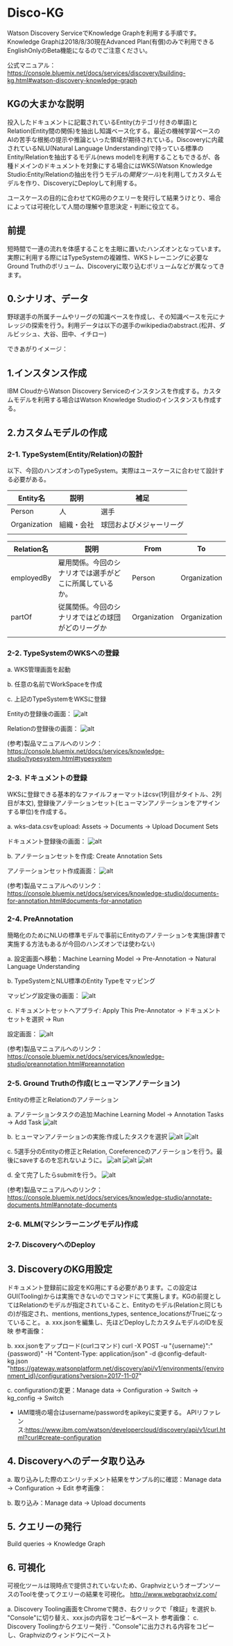 # Disco-KG
Watson Discovery ServiceでKnowledge Graphを利用する手順です。Knowledge Graphは2018/8/30現在Advanced Plan(有償)のみで利用できるEnglishOnlyのBeta機能になるのでご注意ください。

公式マニュアル：https://console.bluemix.net/docs/services/discovery/building-kg.html#watson-discovery-knowledge-graph


## KGの大まかな説明
投入したドキュメントに記載されているEntity(カテゴリ付きの単語)とRelation(Entity間の関係)を抽出し知識ベース化する。最近の機械学習ベースのAIの苦手な根拠の提示や推論といった領域が期待されている。Discoveryに内蔵されているNLU(Natural Language Understanding)で持っている標準のEntity/Relationを抽出するモデル(news model)を利用することもできるが、各種ドメインのドキュメントを対象にする場合にはWKS(Watson Knowledge Studio:Entity/Relationの抽出を行うモデルの*開発ツール*)を利用してカスタムモデルを作り、DiscoveryにDeployして利用する。

ユースケースの目的に合わせてKG用のクエリーを発行して結果うけとり、場合によっては可視化して人間の理解や意思決定・判断に役立てる。


## 前提
短時間で一連の流れを体感することを主眼に置いたハンズオンとなっています。実際に利用する際にはTypeSystemの複雑性、WKSトレーニングに必要なGround Truthのボリューム、Discoveryに取り込むボリュームなどが異なってきます。


## 0.シナリオ、データ
野球選手の所属チームやリーグの知識ベースを作成し、その知識ベースを元にナレッジの探索を行う。利用データは以下の選手のwikipediaのabstract.(松井、ダルビッシュ、大谷、田中、イチロー)

できあがりイメージ：



## 1.インスタンス作成
IBM CloudからWatson Discovery Serviceのインスタンスを作成する。カスタムモデルを利用する場合はWatson Knowledge Studioのインスタンスも作成する。



## 2.カスタムモデルの作成
### 2-1. TypeSystem(Entity/Relation)の設計
以下、今回のハンズオンのTypeSystem。実際はユースケースに合わせて設計する必要がある。

| Entity名 | 説明 | 補足
----|----|----
| Person | 人 | 選手
| Organization | 組織・会社 | 球団およびメジャーリーグ
|  |  | 


| Relation名 | 説明 | From | To |
----|----|----|---- 
| employedBy | 雇用関係。今回のシナリオでは選手がどこに所属しているか。 | Person | Organization |
| partOf | 従属関係。今回のシナリオではどの球団がどのリーグか | Organization | Organization |
|  |  |  |  |



### 2-2. TypeSystemのWKSへの登録
a. WKS管理画面を起動

b. 任意の名前でWorkSpaceを作成

c. 上記のTypeSystemをWKSに登録

Entityの登録後の画面：
![alt](https://github.com/Yoshiomi-Segawa/Disco-KG/blob/master/piture/%E3%82%B9%E3%82%AF%E3%83%AA%E3%83%BC%E3%83%B3%E3%82%B7%E3%83%A7%E3%83%83%E3%83%88%202018-08-30%2016.15.09.jpg)

Relationの登録後の画面：
![alt](https://github.com/Yoshiomi-Segawa/Disco-KG/blob/master/piture/%E3%82%B9%E3%82%AF%E3%83%AA%E3%83%BC%E3%83%B3%E3%82%B7%E3%83%A7%E3%83%83%E3%83%88%202018-08-30%2016.17.29.jpg)

(参考)製品マニュアルへのリンク：https://console.bluemix.net/docs/services/knowledge-studio/typesystem.html#typesystem



### 2-3. ドキュメントの登録
WKSに登録できる基本的なファイルフォーマットはcsv(1列目がタイトル、2列目が本文), 登録後アノテーションセット(ヒューマンアノテーションをアサインする単位)を作成する。

a. wks-data.csvをupload: Assets -> Documents -> Upload Document Sets

ドキュメント登録後の画面：
![alt](https://github.com/Yoshiomi-Segawa/Disco-KG/blob/master/piture/%E3%82%B9%E3%82%AF%E3%83%AA%E3%83%BC%E3%83%B3%E3%82%B7%E3%83%A7%E3%83%83%E3%83%88%202018-08-30%2016.33.26.jpg)

b. アノテーションセットを作成: Create Annotation Sets

アノテーションセット作成画面：
![alt](https://github.com/Yoshiomi-Segawa/Disco-KG/blob/master/piture/%E3%82%B9%E3%82%AF%E3%83%AA%E3%83%BC%E3%83%B3%E3%82%B7%E3%83%A7%E3%83%83%E3%83%88%202018-08-30%2016.33.53.jpg)

(参考)製品マニュアルへのリンク：https://console.bluemix.net/docs/services/knowledge-studio/documents-for-annotation.html#documents-for-annotation



### 2-4. PreAnnotation
簡略化のためにNLUの標準モデルで事前にEntityのアノテーションを実施(辞書で実施する方法もあるが今回のハンズオンでは使わない)

a. 設定画面へ移動：Machine Learning Model -> Pre-Annotation -> Natural Language Understanding

b. TypeSystemとNLU標準のEntity Typeをマッピング

マッピング設定後の画面：
![alt](https://github.com/Yoshiomi-Segawa/Disco-KG/blob/master/piture/%E3%82%B9%E3%82%AF%E3%83%AA%E3%83%BC%E3%83%B3%E3%82%B7%E3%83%A7%E3%83%83%E3%83%88%202018-08-30%2016.45.59.jpg)

c. ドキュメントセットへアプライ: Apply This Pre-Annotator -> ドキュメントセットを選択 -> Run

設定画面：
![alt](https://github.com/Yoshiomi-Segawa/Disco-KG/blob/master/piture/%E3%82%B9%E3%82%AF%E3%83%AA%E3%83%BC%E3%83%B3%E3%82%B7%E3%83%A7%E3%83%83%E3%83%88%202018-08-30%2016.46.22.jpg)

(参考)製品マニュアルへのリンク：https://console.bluemix.net/docs/services/knowledge-studio/preannotation.html#preannotation



### 2-5. Ground Truthの作成(ヒューマンアノテーション)
Entityの修正とRelationのアノテーション

a. アノテーションタスクの追加:Machine Learning Model -> Annotation Tasks -> Add Task
![alt](https://github.com/Yoshiomi-Segawa/Disco-KG/blob/master/piture/%E3%82%B9%E3%82%AF%E3%83%AA%E3%83%BC%E3%83%B3%E3%82%B7%E3%83%A7%E3%83%83%E3%83%88%202018-08-30%2016.54.05.jpg)


b. ヒューマンアノテーションの実施:作成したタスクを選択
![alt](https://github.com/Yoshiomi-Segawa/Disco-KG/blob/master/piture/%E3%82%B9%E3%82%AF%E3%83%AA%E3%83%BC%E3%83%B3%E3%82%B7%E3%83%A7%E3%83%83%E3%83%88%202018-08-30%2016.55.15.jpg)
![alt](https://github.com/Yoshiomi-Segawa/Disco-KG/blob/master/piture/%E3%82%B9%E3%82%AF%E3%83%AA%E3%83%BC%E3%83%B3%E3%82%B7%E3%83%A7%E3%83%83%E3%83%88%202018-08-30%2016.56.12.jpg)

c. 5選手分のEntityの修正とRelation, Coreferenceのアノテーションを行う。最後にsaveするのを忘れないように。
![alt](https://github.com/Yoshiomi-Segawa/Disco-KG/blob/master/piture/%E3%82%B9%E3%82%AF%E3%83%AA%E3%83%BC%E3%83%B3%E3%82%B7%E3%83%A7%E3%83%83%E3%83%88%202018-08-30%2016.56.33.jpg)
![alt](https://github.com/Yoshiomi-Segawa/Disco-KG/blob/master/piture/%E3%82%B9%E3%82%AF%E3%83%AA%E3%83%BC%E3%83%B3%E3%82%B7%E3%83%A7%E3%83%83%E3%83%88%202018-08-30%2017.01.57.jpg)
![alt](https://github.com/Yoshiomi-Segawa/Disco-KG/blob/master/piture/%E3%82%B9%E3%82%AF%E3%83%AA%E3%83%BC%E3%83%B3%E3%82%B7%E3%83%A7%E3%83%83%E3%83%88%202018-08-30%2017.16.56.jpg)

d. 全て完了したらsubmitを行う。
![alt](https://github.com/Yoshiomi-Segawa/Disco-KG/blob/master/piture/%E3%82%B9%E3%82%AF%E3%83%AA%E3%83%BC%E3%83%B3%E3%82%B7%E3%83%A7%E3%83%83%E3%83%88%202018-08-30%2017.29.10.jpg)


(参考)製品マニュアルへのリンク：https://console.bluemix.net/docs/services/knowledge-studio/annotate-documents.html#annotate-documents



### 2-6. MLM(マシンラーニングモデル)作成



### 2-7. DiscoveryへのDeploy



## 3. DiscoveryのKG用設定
ドキュメント登録前に設定をKG用にする必要があります。この設定はGUI(Tooling)からは実施できないのでコマンドにて実施します。KGの前提としてはRelationのモデルが指定されていること、Entityのモデル(Relationと同じもの)が指定され、mentions, mentions_types, sentence_locationsがTrueになっていること。
a. xxx.jsonを編集し、先ほどDeployしたカスタムモデルのIDを反映
参考画像：

b. xxx.jsonをアップロード(curlコマンド)
curl -X POST -u "{username}":"{password}" -H "Content-Type: application/json" -d @config-default-kg.json "https://gateway.watsonplatform.net/discovery/api/v1/environments/{environment_id}/configurations?version=2017-11-07"

c. configurationの変更：Manage data -> Configuration -> Switch -> kg_config -> Switch


* IAM環境の場合はusername/passwordをapikeyに変更する。
APIリファレンス:https://www.ibm.com/watson/developercloud/discovery/api/v1/curl.html?curl#create-configuration


## 4. Discoveryへのデータ取り込み
a. 取り込みした際のエンリッチメント結果をサンプル的に確認：Manage data -> Configuration -> Edit
参考画像：

b. 取り込み：Manage data -> Upload documents


## 5. クエリーの発行
Build queries -> Knowledge Graph



## 6. 可視化
可視化ツールは現時点で提供されていないため、GraphvizというオープンソースのToolを使ってクエリーの結果を可視化。
http://www.webgraphviz.com/

a. Discovery Tooling画面をChromeで開き、右クリックで「検証」を選択
b. "Console"に切り替え、xxx.jsの内容をコピー&ペースト
参考画像：
c. Discovery Toolingからクエリー発行
. "Console"に出力される内容をコピーし、Graphvizのウィンドウにペースト

